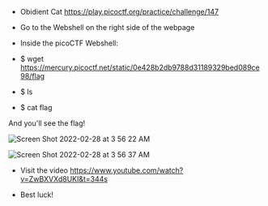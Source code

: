 - Obidient Cat https://play.picoctf.org/practice/challenge/147

- Go to the Webshell on the right side of the webpage

- Inside the picoCTF Webshell:
- $ wget https://mercury.picoctf.net/static/0e428b2db9788d31189329bed089ce98/flag

- $ ls
- $ cat flag

And you'll see the flag! 

![Screen Shot 2022-02-28 at 3 56 22 AM](https://user-images.githubusercontent.com/67795345/155900168-0b11103b-356e-4afb-8168-c827184b52c1.png)

![Screen Shot 2022-02-28 at 3 56 37 AM](https://user-images.githubusercontent.com/67795345/155900171-941abb43-3255-4dee-9124-45ec99448416.png)

- Visit the video https://www.youtube.com/watch?v=ZwBXVXd8UKI&t=344s

- Best luck! 
